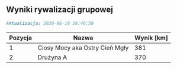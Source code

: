 ## Wyniki rywalizacji grupowej

```markdown
Aktualizacja: 2020-06-10 16:46:50
```

Pozycja | Nazwa | Wynik [km] |
------------ | -------------  | -------------
 1 |Ciosy Mocy aka Ostry Cień Mgły | 381 
 2 |Drużyna A | 370